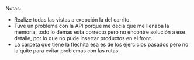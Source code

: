   Notas: 
- Realize todas las vistas a exepción la del carrito.
- Tuve un problema con la API porque me decia que me llenaba la memoria, todo lo demas esta correcto pero no encontre solución a ese detalle, por lo que no pude insertar productos en el front.
- La carpeta que tiene la flechita esa es de los ejercicios pasados pero no la quite para evitar problemas con las rutas.
